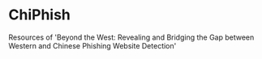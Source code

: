 # ChiPhish
Resources of 'Beyond the West: Revealing and Bridging the Gap between Western and Chinese Phishing Website Detection'
